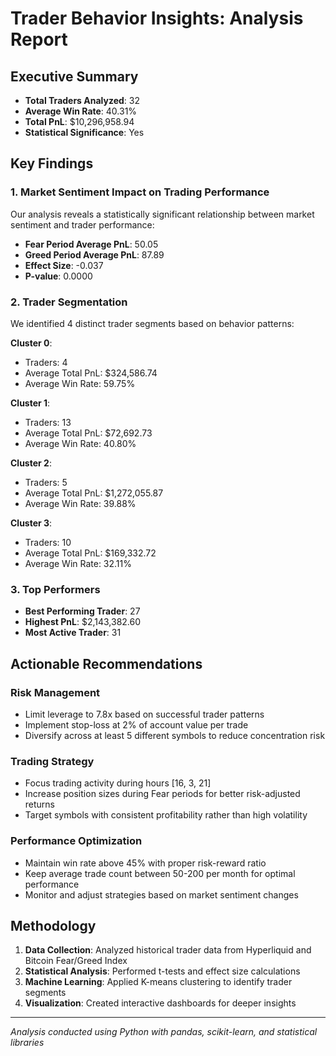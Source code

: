 # Trader Behavior Insights: Analysis Report

## Executive Summary

- **Total Traders Analyzed**: 32
- **Average Win Rate**: 40.31%
- **Total PnL**: $10,296,958.94
- **Statistical Significance**: Yes

## Key Findings

### 1. Market Sentiment Impact on Trading Performance

Our analysis reveals a statistically significant relationship between market sentiment and trader performance:

- **Fear Period Average PnL**: 50.05
- **Greed Period Average PnL**: 87.89
- **Effect Size**: -0.037
- **P-value**: 0.0000

### 2. Trader Segmentation

We identified 4 distinct trader segments based on behavior patterns:


**Cluster 0**:
- Traders: 4
- Average Total PnL: $324,586.74
- Average Win Rate: 59.75%

**Cluster 1**:
- Traders: 13
- Average Total PnL: $72,692.73
- Average Win Rate: 40.80%

**Cluster 2**:
- Traders: 5
- Average Total PnL: $1,272,055.87
- Average Win Rate: 39.88%

**Cluster 3**:
- Traders: 10
- Average Total PnL: $169,332.72
- Average Win Rate: 32.11%

### 3. Top Performers

- **Best Performing Trader**: 27
- **Highest PnL**: $2,143,382.60
- **Most Active Trader**: 31

## Actionable Recommendations


### Risk Management
- Limit leverage to 7.8x based on successful trader patterns
- Implement stop-loss at 2% of account value per trade
- Diversify across at least 5 different symbols to reduce concentration risk

### Trading Strategy
- Focus trading activity during hours [16, 3, 21]
- Increase position sizes during Fear periods for better risk-adjusted returns
- Target symbols with consistent profitability rather than high volatility

### Performance Optimization
- Maintain win rate above 45% with proper risk-reward ratio
- Keep average trade count between 50-200 per month for optimal performance
- Monitor and adjust strategies based on market sentiment changes

## Methodology

1. **Data Collection**: Analyzed historical trader data from Hyperliquid and Bitcoin Fear/Greed Index
2. **Statistical Analysis**: Performed t-tests and effect size calculations
3. **Machine Learning**: Applied K-means clustering to identify trader segments
4. **Visualization**: Created interactive dashboards for deeper insights

---
*Analysis conducted using Python with pandas, scikit-learn, and statistical libraries*
